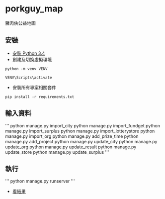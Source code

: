 # porkguy_map
豬肉俠公益地圖

## 安裝
- [安裝 Python 3.4](https://djangogirlstaipei.herokuapp.com/tutorials/installation/)
- 創建及切換虛擬環境

``` 
python -m venv VENV
```
``` 
VENV\Scripts\activate
```
- 安裝所有專案相關套件

```
pip install -r requirements.txt
```

## 輸入資料
'''
python manage.py import_city
python manage.py import_fundget
python manage.py import_surplus
python manage.py import_lotterystore
python manage.py import_org
python manage.py add_prize_time
python manage.py add_project
python manage.py update_city
python manage.py update_org
python manage.py update_result
python manage.py update_store
python manage.py update_surplus
'''
## 執行
'''
python manage.py runserver
'''
- [看結果](localhost:8000)
